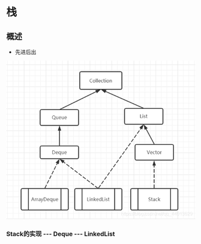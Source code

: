 # 栈

## 

## 概述

* 先进后出

![](../.gitbook/assets/image%20%285%29.png)

### Stack的实现 --- Deque --- LinkedList

